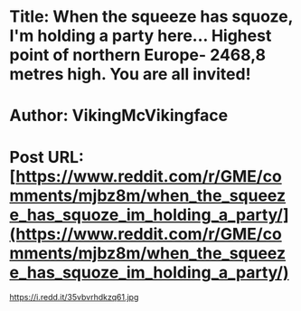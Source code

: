 # Title: When the squeeze has squoze, I'm holding a party here... Highest point of northern Europe- 2468,8 metres high. You are all invited!
# Author: VikingMcVikingface
# Post URL: [https://www.reddit.com/r/GME/comments/mjbz8m/when_the_squeeze_has_squoze_im_holding_a_party/](https://www.reddit.com/r/GME/comments/mjbz8m/when_the_squeeze_has_squoze_im_holding_a_party/)


https://i.redd.it/35vbvrhdkzq61.jpg